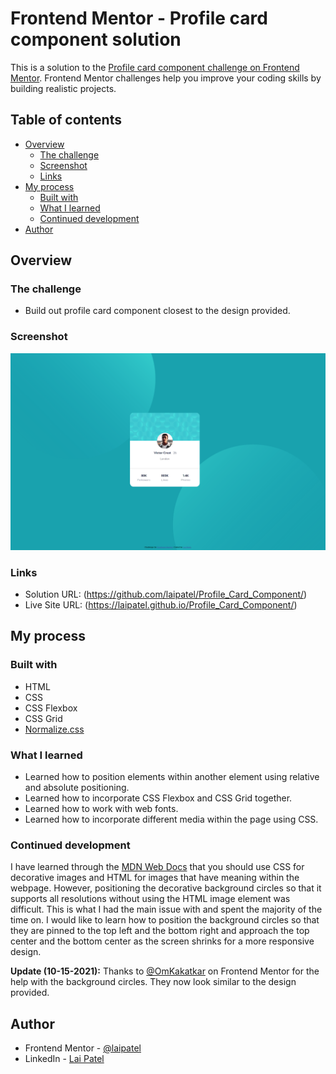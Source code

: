 # Frontend Mentor - Profile card component solution

This is a solution to the [Profile card component challenge on Frontend Mentor](https://www.frontendmentor.io/challenges/profile-card-component-cfArpWshJ). Frontend Mentor challenges help you improve your coding skills by building realistic projects. 

## Table of contents

- [Overview](#overview)
  - [The challenge](#the-challenge)
  - [Screenshot](#screenshot)
  - [Links](#links)
- [My process](#my-process)
  - [Built with](#built-with)
  - [What I learned](#what-i-learned)
  - [Continued development](#continued-development)
- [Author](#author)

## Overview

### The challenge

- Build out profile card component closest to the design provided.

### Screenshot

![](./images/Screenshot.png)

### Links

- Solution URL: (https://github.com/laipatel/Profile_Card_Component/)
- Live Site URL: (https://laipatel.github.io/Profile_Card_Component/)

## My process

### Built with

- HTML
- CSS
- CSS Flexbox
- CSS Grid
- [Normalize.css](https://necolas.github.io/normalize.css/)

### What I learned

- Learned how to position elements within another element using relative and absolute positioning.
- Learned how to incorporate CSS Flexbox and CSS Grid together.
- Learned how to work with web fonts.
- Learned how to incorporate different media within the page using CSS.

### Continued development

I have learned through the [MDN Web Docs](https://developer.mozilla.org/en-US/docs/Learn/HTML/Multimedia_and_embedding/Images_in_HTML#css_background_images) that you should use CSS for decorative images and HTML for images that have meaning within the webpage. However, positioning the decorative background circles so that it supports all resolutions without using the HTML image element was difficult. This is what I had the main issue with and spent the majority of the time on. I would like to learn how to position the background circles so that they are pinned to the top left and the bottom right and approach the top center and the bottom center as the screen shrinks for a more responsive design.

**Update (10-15-2021):** Thanks to [@OmKakatkar](https://www.frontendmentor.io/profile/OmKakatkar) on Frontend Mentor for the help with the background circles. They now look similar to the design provided. 

## Author

- Frontend Mentor - [@laipatel](https://www.frontendmentor.io/profile/laipatel)
- LinkedIn - [Lai Patel](https://www.linkedin.com/in/laip/)
